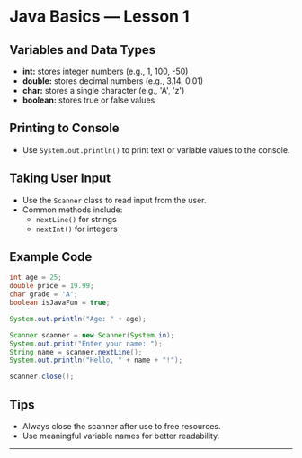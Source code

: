 # Java Basics — Lesson 1

## Variables and Data Types

- **int:** stores integer numbers (e.g., 1, 100, -50)  
- **double:** stores decimal numbers (e.g., 3.14, 0.01)  
- **char:** stores a single character (e.g., 'A', 'z')  
- **boolean:** stores true or false values  

## Printing to Console

- Use `System.out.println()` to print text or variable values to the console.

## Taking User Input

- Use the `Scanner` class to read input from the user.  
- Common methods include:  
  - `nextLine()` for strings  
  - `nextInt()` for integers  

## Example Code

```java
int age = 25;
double price = 19.99;
char grade = 'A';
boolean isJavaFun = true;

System.out.println("Age: " + age);

Scanner scanner = new Scanner(System.in);
System.out.print("Enter your name: ");
String name = scanner.nextLine();
System.out.println("Hello, " + name + "!");

scanner.close();
```
## Tips

- Always close the scanner after use to free resources.  
- Use meaningful variable names for better readability.

---